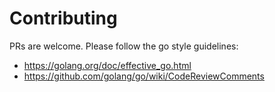 # Contributing

PRs are welcome. Please follow the go style guidelines:

- https://golang.org/doc/effective_go.html
- https://github.com/golang/go/wiki/CodeReviewComments
